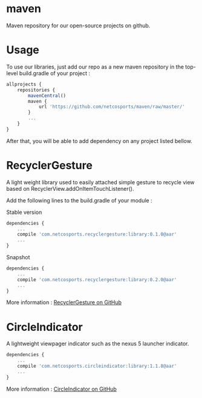 # maven
Maven repository for our open-source projects on github.

Usage
=======

To use our libraries, just add our repo as a new maven repository in the top-level build.gradle of your project :

```javascript
allprojects {
    repositories {
        mavenCentral()
        maven {
            url 'https://github.com/netcosports/maven/raw/master/'
        }
        ...
    }
}
```

After that, you will be able to add dependency on any project listed bellow.

RecyclerGesture
=======

A light weight library used to easily attached simple gesture to recycle view based on RecyclerView.addOnItemTouchListener().

Add the following lines to the build.gradle of your module : 

Stable version
```javascript
dependencies {
    ...
    compile 'com.netcosports.recyclergesture:library:0.1.0@aar'
    ...
}
```

Snapshot
```javascript
dependencies {
    ...
    compile 'com.netcosports.recyclergesture:library:0.2.0@aar'
    ...
}
```

More information : [RecyclerGesture on GitHub](https://github.com/netcosports/RecyclerGesture)

CircleIndicator
=======

A lightweight viewpager indicator such as the nexus 5 launcher indicator.

```javascript
dependencies {
    ...
    compile 'com.netcosports.circleindicator:library:1.1.8@aar'
    ...
}
```

More information : [CircleIndicator on GitHub](https://github.com/netcosports/CircleIndicator/)
